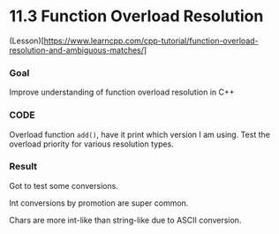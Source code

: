 # 11.3 Function Overload Resolution

(Lesson)[https://www.learncpp.com/cpp-tutorial/function-overload-resolution-and-ambiguous-matches/]

### Goal

Improve understanding of function overload resolution in C++

### CODE

Overload function `add()`, have it print which version I am using.
Test the overload priority for various resolution types.

### Result

Got to test some conversions. 

Int conversions by promotion are super common.

Chars are more int-like than string-like due to ASCII conversion.
